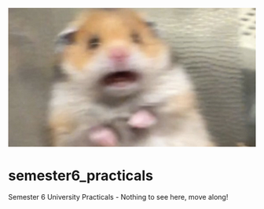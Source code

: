 ![haha_lol_hamster](./haha_images/haha_lol_hamster.jpeg)

# semester6_practicals

Semester 6 University Practicals - Nothing to see here, move along!


